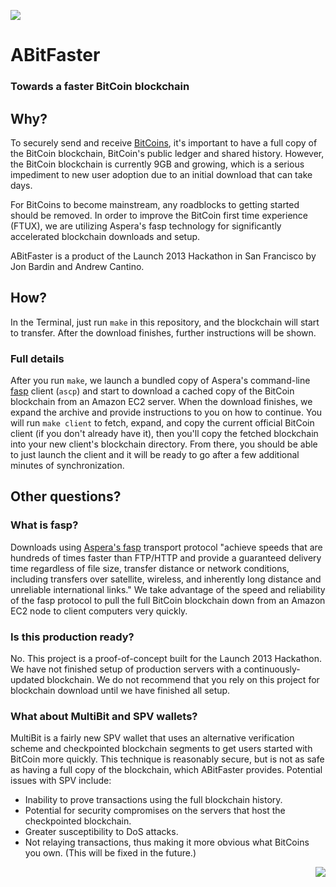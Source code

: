 <p>
  <img src='https://raw.github.com/diclophis/a-bit-faster/master/doc/LogoABitFaster.png'/>
</p>

# ABitFaster

### Towards a faster BitCoin blockchain

## Why?

To securely send and receive [BitCoins](http://bitcoin.org/en/), it's important to have a full copy of the BitCoin blockchain, BitCoin's public ledger and shared history.  However, the BitCoin blockchain is currently 9GB and growing, which is a serious impediment to new user adoption due to an initial download that can take days.

For BitCoins to become mainstream, any roadblocks to getting started should be removed.  In order to improve the BitCoin first time experience (FTUX), we are utilizing Aspera's fasp technology for significantly accelerated blockchain downloads and setup.

ABitFaster is a product of the Launch 2013 Hackathon in San Francisco by Jon Bardin and Andrew Cantino.

## How?

In the Terminal, just run `make` in this repository, and the blockchain will start to transfer.  After the download finishes, further instructions will be shown.

### Full details

After you run `make`, we launch a bundled copy of Aspera's command-line [fasp](http://download.asperasoft.com/download/docs/ascp/2.7/html/index.html) client (`ascp`) and start to download a cached copy of the BitCoin blockchain from an Amazon EC2 server.  When the download finishes, we expand the archive and provide instructions to you on how to continue.  You will run `make client` to fetch, expand, and copy the current official BitCoin client (if you don't already have it), then you'll copy the fetched blockchain into your new client's blockchain directory.  From there, you should be able to just launch the client and it will be ready to go after a few additional minutes of synchronization.

## Other questions?

### What is fasp?

Downloads using [Aspera's fasp](http://asperasoft.com/technology/transport/fasp/) transport protocol "achieve speeds that are hundreds of times faster than FTP/HTTP and provide a guaranteed delivery time regardless of file size, transfer distance or network conditions, including transfers over satellite, wireless, and inherently long distance and unreliable international links."  We take advantage of the speed and reliability of the fasp protocol to pull the full BitCoin blockchain down from an Amazon EC2 node to client computers very quickly.

### Is this production ready?

No.  This project is a proof-of-concept built for the Launch 2013 Hackathon.  We have not finished setup of production servers with a continuously-updated blockchain.  We do not recommend that you rely on this project for blockchain download until we have finished all setup.

### What about MultiBit and SPV wallets?

MultiBit is a fairly new SPV wallet that uses an alternative verification scheme and checkpointed blockchain segments to get users started with BitCoin more quickly.  This technique is reasonably secure, but is not as safe as having a full copy of the blockchain, which ABitFaster provides.  Potential issues with SPV include:

* Inability to prove transactions using the full blockchain history.
* Potential for security compromises on the servers that host the checkpointed blockchain.
* Greater susceptibility to DoS attacks.
* Not relaying transactions, thus making it more obvious what BitCoins you own.  (This will be fixed in the future.)

<p align="right">
  <img src='https://raw.github.com/diclophis/a-bit-faster/master/doc/bitcoin.png'/>
</p>
